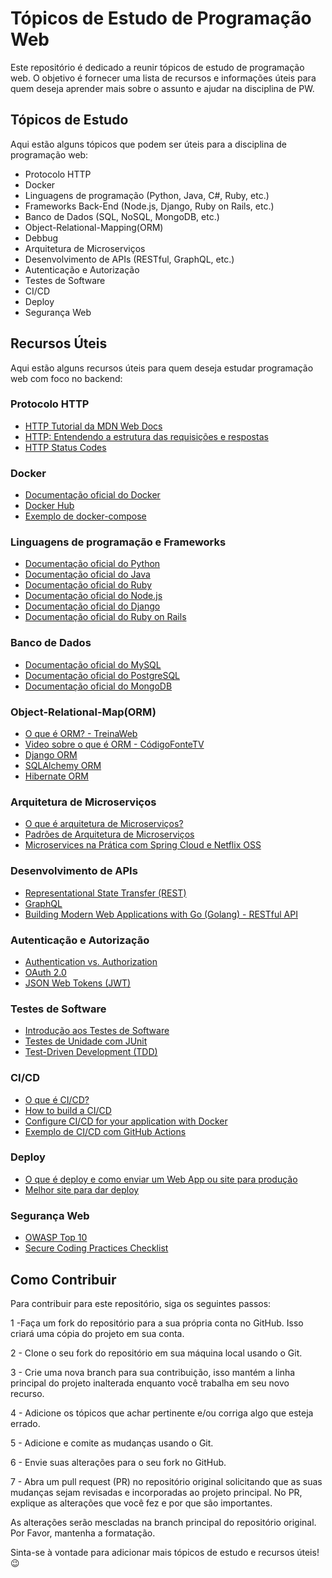 # Tópicos de Estudo de Programação Web
Este repositório é dedicado a reunir tópicos de estudo de programação web. O objetivo é fornecer uma lista de recursos e informações úteis para quem deseja aprender mais sobre o assunto e ajudar na disciplina de PW. 

## Tópicos de Estudo
Aqui estão alguns tópicos que podem ser úteis para a disciplina de programação web:
- Protocolo HTTP
- Docker
- Linguagens de programação (Python, Java, C#, Ruby, etc.)
- Frameworks Back-End (Node.js, Django, Ruby on Rails, etc.)
- Banco de Dados (SQL, NoSQL, MongoDB, etc.)
- Object-Relational-Mapping(ORM)
- Debbug
- Arquitetura de Microserviços
- Desenvolvimento de APIs (RESTful, GraphQL, etc.)
- Autenticação e Autorização
- Testes de Software
- CI/CD
- Deploy
- Segurança Web
  
## Recursos Úteis
Aqui estão alguns recursos úteis para quem deseja estudar programação web com foco no backend:
### Protocolo HTTP
- [HTTP Tutorial da MDN Web Docs](https://developer.mozilla.org/pt-BR/docs/Web/HTTP)
- [HTTP: Entendendo a estrutura das requisições e respostas](https://tableless.com.br/http-entendendo-a-estrutura-das-requisicoes-e-respostas/)
- [HTTP Status Codes](https://httpstatuses.com/)
### Docker
- [Documentação oficial do Docker](https://docs.docker.com/)
- [Docker Hub](https://hub.docker.com/)
- [Exemplo de docker-compose](https://gist.github.com/Davi-Ga/3560f72af29c0f30c0a79fd6f98e2685)
### Linguagens de programação e Frameworks
- [Documentação oficial do Python](https://docs.python.org/pt-br/3/)
- [Documentação oficial do Java](https://docs.oracle.com/en/java/)
- [Documentação oficial do Ruby](https://www.ruby-lang.org/pt/documentation/)
- [Documentação oficial do Node.js](https://nodejs.org/pt-br/docs/)
- [Documentação oficial do Django](https://docs.djangoproject.com/)
- [Documentação oficial do Ruby on Rails](https://rubyonrails.org/documentation/)
### Banco de Dados
- [Documentação oficial do MySQL](https://dev.mysql.com/doc/)
- [Documentação oficial do PostgreSQL](https://www.postgresql.org/docs/)
- [Documentação oficial do MongoDB](https://docs.mongodb.com/)
### Object-Relational-Map(ORM)
- [O que é ORM? - TreinaWeb](https://www.treinaweb.com.br/blog/o-que-e-orm)
- [Video sobre o que é ORM - CódigoFonteTV](https://www.youtube.com/watch?v=snOXxJa31GI)
- [Django ORM](https://docs.djangoproject.com/en/3.2/topics/db/)
- [SQLAlchemy ORM](https://docs.sqlalchemy.org/en/14/orm/)
- [Hibernate ORM](https://docs.jboss.org/hibernate/orm/current/userguide/html_single/Hibernate_User_Guide.html)
### Arquitetura de Microserviços
- [O que é arquitetura de Microserviços?](https://www.redhat.com/pt-br/topics/microservices/what-are-microservices)
- [Padrões de Arquitetura de Microserviços](https://microservices.io/patterns/microservices.html)
- [Microservices na Prática com Spring Cloud e Netflix OSS](https://www.udemy.com/course/microservices-na-pratica-com-spring-cloud-e-netflix-oss/)
### Desenvolvimento de APIs
- [Representational State Transfer (REST)](https://restfulapi.net/)
- [GraphQL](https://graphql.org/learn/)
- [Building Modern Web Applications with Go (Golang) - RESTful API](https://www.udemy.com/course/building-modern-web-applications-with-go-golang-restful-api/)
### Autenticação e Autorização
- [Authentication vs. Authorization](https://www.cloudflare.com/learning/access-management/authentication/auth-vs-authz/)
- [OAuth 2.0](https://oauth.net/2/)
- [JSON Web Tokens (JWT)](https://jwt.io/)
### Testes de Software
- [Introdução aos Testes de Software](https://www.devmedia.com.br/testes-de-software-introducao/1892)
- [Testes de Unidade com JUnit](https://www.baeldung.com/junit-5)
- [Test-Driven Development (TDD)](https://medium.com/@metinalniacik/test-driven-development-tdd-nedir-neden-kullan%C4%B1lmal%C4%B1d%C4%B1r-eb75a15f0686)
### CI/CD   
 - [O que é CI/CD?](https://www.redhat.com/pt-br/topics/devops/what-is-ci-cd)   
 - [How to build a CI/CD](https://github.blog/2022-02-02-build-ci-cd-pipeline-github-actions-four-steps/)   
 - [Configure CI/CD for your application with Docker](https://docs.docker.com/language/golang/configure-ci-cd/)  
 - [Exemplo de CI/CD com GitHub Actions](https://gist.github.com/Davi-Ga/5d2b4004b714367b3e3cdad4d14a9736)
### Deploy   
- [O que é deploy e como enviar um Web App ou site para produção](https://blog.geekhunter.com.br/o-que-e-deploy/)
- [Melhor site para dar deploy](https://fly.io)
### Segurança Web
- [OWASP Top 10](https://owasp.org/Top10/)
- [Secure Coding Practices Checklist](https://snyk.io/blog/secure-coding-practices-checklist/)


## Como Contribuir
Para contribuir para este repositório, siga os seguintes passos:

1 -Faça um fork do repositório para a sua própria conta no GitHub. Isso criará uma cópia do projeto em sua conta.

2 - Clone o seu fork do repositório em sua máquina local usando o Git.

3 - Crie uma nova branch para sua contribuição, isso mantém a linha principal do projeto inalterada enquanto você trabalha em seu novo recurso.

4 - Adicione os tópicos que achar pertinente e/ou corriga algo que esteja errado.

5 - Adicione e comite as mudanças usando o Git.

6 - Envie suas alterações para o seu fork no GitHub.

7 - Abra um pull request (PR) no repositório original solicitando que as suas mudanças sejam revisadas e incorporadas ao projeto principal. No PR, explique as alterações que você fez e por que são importantes.

As alterações serão mescladas na branch principal do repositório original. Por Favor, mantenha a formatação.
  
  
Sinta-se à vontade para adicionar mais tópicos de estudo e recursos úteis!😉
